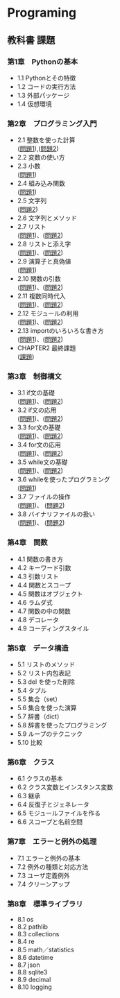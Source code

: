 # Programing
## 教科書 課題
### 第1章　Pythonの基本
- 1.1 Pythonとその特徴<br>
- 1.2 コードの実行方法<br>
- 1.3 外部パッケージ<br>
- 1.4 仮想環境<br>
### 第2章　プログラミング入門
- 2.1 整数を使った計算<br>([問題1](CHAPTER02/Q2_1_1.py)),([問題2](CHAPTER02/Q2_1_2.py))
- 2.2 変数の使い方<br>
- 2.3 小数<br>([問題1](CHAPTER02/Q2_3_1.py))
- 2.4 組み込み関数<br>([問題1](CHAPTER02/Q2_4_1.py))
- 2.5 文字列<br>([問題2](CHAPTER02/Q2_5_2.py))
- 2.6 文字列とメソッド<br>
- 2.7 リスト<br>([問題1](CHAPTER02/Q2_7_1.py))、([問題2](CHAPTER02/Q2_7_2.py))
- 2.8 リストと添え字<br>([問題1](CHAPTER02/Q2_8_1.py))、([問題2](CHAPTER02/Q2_8_2.py))
- 2.9 演算子と真偽値<br>([問題1](CHAPTER02/Q2_9_1.py))
- 2.10 関数の引数<br>([問題1](CAHAPTER02/Q2_10_1.py))、([問題2](CHAPTER02/Q2_10_2.py))
- 2.11 複数同時代入<br>([問題1](CHAPTER02/Q2_11_1.py))、([問題2](CHAPTEER02/Q2_11_2.py))
- 2.12 モジュールの利用<br>([問題1](CHAPTER02/Q2_12_1.py))、([問題2](CHAPTER02/Q2_12_2.py))
- 2.13 importのいろいろな書き方<br>([問題1](CHAPTER02/Q2_13_1.py))、([問題2](CHAPTER02/Q2_13_2.py))
- CHAPTER2 最終課題<br>([課題](CHAPTER02/Q2_final.py))
### 第3章　制御構文
- 3.1 if文の基礎<br>([問題1](CHAPTER03/Q3_1_1.py))、([問題2](CHAPTER03/Q3_1_2.py))
- 3.2 if文の応用<br>([問題1](CHAPTER03/Q3_2_1.py))、([問題2](CHAPTER03/Q3_2_2.py))   
- 3.3 for文の基礎<br>([問題1](CHAPTER03/Q3_3_1.py))、([問題2](CHAPTER03/Q3_3_2.py))   
- 3.4 for文の応用<br>([問題1](CHAPTER03/Q3_4_1.py))、([問題2](CHAPTER03/Q3_4_2.py))   
- 3.5 while文の基礎<br>([問題1](CHAPTER03/Q3_5_1.py))、([問題2](CHAPTER03/Q3_5_2.py))   
- 3.6 whileを使ったプログラミング<br>([問題1](CHAPTER03/Q3_6_1.py))
- 3.7 ファイルの操作<br>([問題1](CHAPTER03/Q3_7_1.py))、 ([問題2](CHAPTER03/Q3_8_2.py)) 
- 3.8 バイナリファイルの扱い<br>([問題1](CHAPTER03/Q3_8_1.py))、 ([問題2](CHAPTER03/Q3_8_2.py)) 
### 第4章　関数
- 4.1 関数の書き方<br>
- 4.2 キーワード引数<br>
- 4.3 引数リスト<br>
- 4.4 関数とスコープ<br>
- 4.5 関数はオブジェクト<br>
- 4.6 ラムダ式<br>
- 4.7 関数の中の関数<br>
- 4.8 デコレータ<br>
- 4.9 コーディングスタイル<br>
### 第5章　データ構造
- 5.1 リストのメソッド<br>
- 5.2 リスト内包表記<br>
- 5.3 del を使った削除<br>
- 5.4 タプル<br>
- 5.5 集合（set）<br>
- 5.6 集合を使った演算<br>
- 5.7 辞書（dict）<br>
- 5.8 辞書を使ったプログラミング<br>
- 5.9 ループのテクニック<br>
- 5.10 比較<br>
### 第6章　クラス
- 6.1 クラスの基本<br>
- 6.2 クラス変数とインスタンス変数<br>
- 6.3 継承<br>
- 6.4 反復子とジェネレータ<br>
- 6.5 モジュールファイルを作る<br>
- 6.6 スコープと名前空間<br>
### 第7章　エラーと例外の処理
- 7.1 エラーと例外の基本<br>
- 7.2 例外の種類と対応方法<br>
- 7.3 ユーザ定義例外<br>
- 7.4 クリーンアップ<br>
### 第8章　標準ライブラリ
- 8.1 os<br>
- 8.2 pathlib<br>
- 8.3 collections<br>
- 8.4 re<br>
- 8.5 math／statistics<br>
- 8.6 datetime<br>
- 8.7 json<br>
- 8.8 sqlite3<br>
- 8.9 decimal<br>
- 8.10 logging<br>
